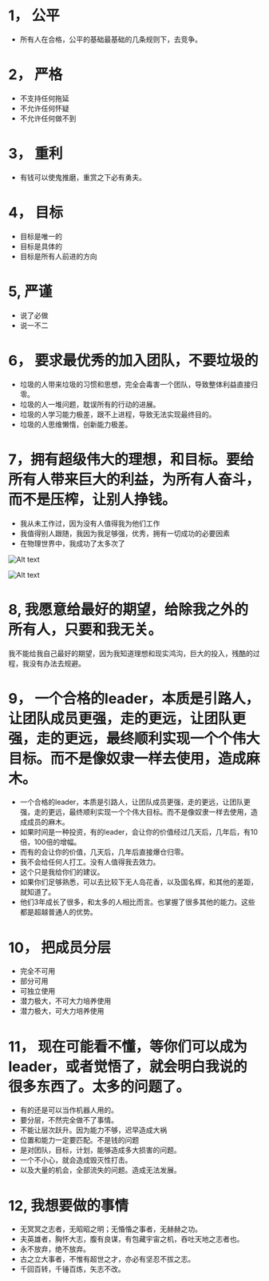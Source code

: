 # 1， 公平 
- 所有人在合格，公平的基础最基础的几条规则下，去竞争。

# 2， 严格
- 不支持任何拖延
- 不允许任何怀疑
- 不允许任何做不到

# 3， 重利
- 有钱可以使鬼推磨，重赏之下必有勇夫。

# 4， 目标
- 目标是唯一的
- 目标是具体的
- 目标是所有人前进的方向

# 5,  严谨
- 说了必做
- 说一不二

# 6， 要求最优秀的加入团队，不要垃圾的
- 垃圾的人带来垃圾的习惯和思想，完全会毒害一个团队，导致整体利益直接归零。
- 垃圾的人一堆问题，耽误所有的行动的进展。
- 垃圾的人学习能力极差，跟不上进程，导致无法实现最终目的。
- 垃圾的人思维懒惰，创新能力极差。

# 7，拥有超级伟大的理想，和目标。要给所有人带来巨大的利益，为所有人奋斗，而不是压榨，让别人挣钱。
- 我从未工作过，因为没有人值得我为他们工作
- 我值得别人跟随，我因为我足够强，优秀，拥有一切成功的必要因素
- 在物理世界中，我成功了太多次了


![Alt text](image-20.png)

![Alt text](image-21.png)

# 8, 我愿意给最好的期望，给除我之外的所有人，只要和我无关。

我不能给我自己最好的期望，因为我知道理想和现实鸿沟，巨大的投入，残酷的过程，我没有办法去规避。

# 9， 一个合格的leader，本质是引路人，让团队成员更强，走的更远，让团队更强，走的更远，最终顺利实现一个个伟大目标。而不是像奴隶一样去使用，造成麻木。

- 一个合格的leader，本质是引路人，让团队成员更强，走的更远，让团队更强，走的更远，最终顺利实现一个个伟大目标。而不是像奴隶一样去使用，造成成员的麻木。
- 如果时间是一种投资，有的leader，会让你的价值经过几天后，几年后，有10倍，100倍的增幅。
- 而有的会让你的价值，几天后，几年后直接爆仓归零。
- 我不会给任何人打工。没有人值得我去效力。
- 这个只是我给你们的建议。
- 如果你们足够熟悉，可以去比较下无人岛花香，以及国名辉，和其他的差距，就知道了。
- 他们3年成长了很多，和太多的人相比而言。也掌握了很多其他的能力。这些都是超越普通人的优势。

# 10， 把成员分层
- 完全不可用
- 部分可用
- 可独立使用
- 潜力极大，不可大力培养使用
- 潜力极大，可大力培养使用

# 11， 现在可能看不懂，等你们可以成为leader，或者觉悟了，就会明白我说的很多东西了。太多的问题了。
- 有的还是可以当作机器人用的。
- 要分层，不然完全做不了事情。
- 不能让层次跃升。因为能力不够，迟早造成大祸
- 位置和能力一定要匹配。不是钱的问题
- 是对团队，目标，计划，能够造成多大损害的问题。
- 一个不小心，就会造成毁灭性打击。
- 以及大量的机会，全部流失的问题。造成无法发展。


# 12, 我想要做的事情
- 无冥冥之志者，无昭昭之明；无惛惛之事者，无赫赫之功。
- 夫英雄者，胸怀大志，腹有良谋，有包藏宇宙之机，吞吐天地之志者也。
- 永不放弃，绝不放弃。
- 古之立大事者，不惟有超世之才，亦必有坚忍不拔之志。
- 千回百转，千锤百炼，矢志不改。